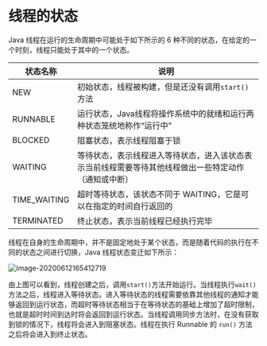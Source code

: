 <!--
 * @Github       : https://github.com/superzhc/BigData-A-Question
 * @Author       : SUPERZHC
 * @CreateDate   : 2020-06-12 14:33:15
 * @LastEditTime : 2020-12-24 16:28:02
 * @Copyright 2020 SUPERZHC
-->
# 线程的状态

Java 线程在运行的生命周期中可能处于如下所示的 6 种不同的状态，在给定的一个时刻，线程只能处于其中的一个状态。

| 状态名称     | 说明                                                                                                 |
| ------------ | ---------------------------------------------------------------------------------------------------- |
| NEW          | 初始状态，线程被构建，但是还没有调用`start()`方法                                                    |
| RUNNABLE     | 运行状态，Java线程将操作系统中的就绪和运行两种状态笼统地称作“运行中”                                 |
| BLOCKED      | 阻塞状态，表示线程阻塞于锁                                                                           |
| WAITING      | 等待状态，表示线程进入等待状态，进入该状态表示当前线程需要等待其他线程做出一些特定动作（通知或中断） |
| TIME_WAITING | 超时等待状态，该状态不同于 WAITING，它是可以在指定的时间自行返回的                                   |
| TERMINATED   | 终止状态，表示当前线程已经执行完毕                                                                   |

线程在自身的生命周期中，并不是固定地处于某个状态，而是随着代码的执行在不同的状态之间进行切换，Java 线程状态变迁如下所示：

![image-20200612165412719](D:\superz\BigData-A-Question\Java\多线程\images\image-20200612165412719.png)

由上图可以看到，线程创建之后，调用`start()`方法开始运行。当线程执行`wait()`方法之后，线程进入等待状态。进入等待状态的线程需要依靠其他线程的通知才能够返回到运行状态，而超时等待状态相当于在等待状态的基础上增加了超时限制，也就是超时时间到达时将会返回到运行状态。当线程调用同步方法时，在没有获取到锁的情况下，线程将会进入到阻塞状态。线程在执行 Runnable 的 `run()` 方法之后将会进入到终止状态。